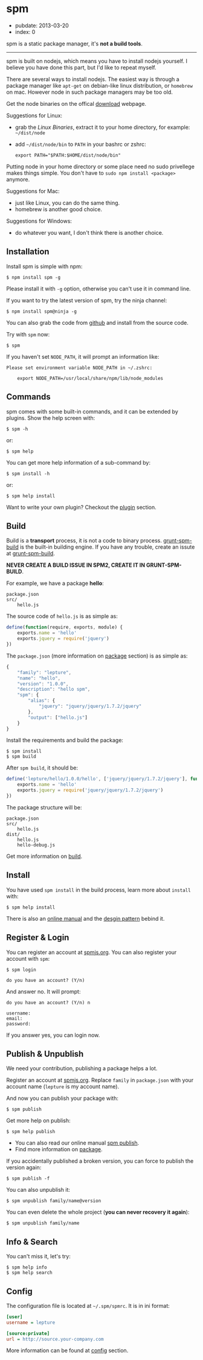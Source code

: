 # spm

- pubdate: 2013-03-20
- index: 0

spm is a static package manager, it's **not a build tools**.

------

spm is built on nodejs, which means you have to install nodejs yourself.
I believe you have done this part, but I'd like to repeat myself.

There are several ways to install nodejs. The easiest way is through a package manager like `apt-get` on debian-like linux distribution, or `homebrew` on mac. However node in such package managers may be too old.

Get the node binaries on the offical [download](http://nodejs.org/download/) webpage.

Suggestions for Linux:

- grab the *Linux Binaries*, extract it to your home directory, for example: `~/dist/node`

- add `~/dist/node/bin` to `PATH` in your bashrc or zshrc:

   ```
   export PATH="$PATH:$HOME/dist/node/bin"
   ```

Putting node in your home directory or some place need no sudo privellege makes things simple. You don't have to `sudo npm install <package>` anymore.

Suggestions for Mac:

- just like Linux, you can do the same thing.
- homebrew is another good choice.

Suggestions for Windows:

- do whatever you want, I don't think there is another choice.


## Installation

Install spm is simple with npm:

    $ npm install spm -g

Please install it with `-g` option, otherwise you can't use it in command line.

If you want to try the latest version of spm, try the ninja channel:

    $ npm install spm@ninja -g

You can also grab the code from [github](https://github.com/spmjs/spm2) and install from the source code.

Try with `spm` now:

    $ spm

If you haven't set `NODE_PATH`, it will prompt an information like:

```
Please set environment variable NODE_PATH in ~/.zshrc:

    export NODE_PATH=/usr/local/share/npm/lib/node_modules

```

## Commands

spm comes with some built-in commands, and it can be extended by plugins. Show the help screen with:

    $ spm -h

or:

    $ spm help

You can get more help information of a sub-command by:

    $ spm install -h

or:

    $ spm help install

Want to write your own plugin? Checkout the [plugin](./plugin.md) section.

## Build

Build is a **transport** process, it is not a code to binary process. [grunt-spm-build][] is the built-in building engine. If you have any trouble, create an issute at [grunt-spm-build][].

**NEVER CREATE A BUILD ISSUE IN SPM2, CREATE IT IN GRUNT-SPM-BUILD**.

[grunt-spm-build]: https://github.com/spmjs/grunt-spm-build

For example, we have a package **hello**:

```
package.json
src/
    hello.js
```

The source code of `hello.js` is as simple as:

```js
define(function(require, exports, module) {
    exports.name = 'hello'
    exports.jquery = require('jquery')
})
```

The `package.json` (more information on [package](./package.md) section) is as simple as:

```js
{
    "family": "lepture",
    "name": "hello",
    "version": "1.0.0",
    "description": "hello spm",
    "spm": {
        "alias": {
            "jquery": "jquery/jquery/1.7.2/jquery"
        },
        "output": ["hello.js"]
    }
}
```

Install the requirements and build the package:

    $ spm install
    $ spm build

After `spm build`, it should be:

```js
define('lepture/hello/1.0.0/hello', ['jquery/jquery/1.7.2/jquery'], function(require) {
    exports.name = 'hello'
    exports.jquery = require('jquery/jquery/1.7.2/jquery')
})
```

The package structure will be:

```
package.json
src/
    hello.js
dist/
    hello.js
    hello-debug.js
```

Get more information on [build](./build.md).


## Install

You have used `spm install` in the build process, learn more about `install` with:

```
$ spm help install
```

There is also an [online manual](../cli/install.md) and the [desgin pattern](./install.md) bebind it.


## Register & Login

You can register an account at [spmjs.org](https://spmjs.org). You can also register your account with `spm`:

    $ spm login

    do you have an account? (Y/n)

And answer no. It will prompt:

    do you have an account? (Y/n) n

    username:
    email:
    password:

If you answer yes, you can login now.


## Publish & Unpublish

We need your contribution, publishing a package helps a lot.

Register an account at [spmjs.org](https://spmjs.org). Replace `family` in `package.json` with your account name (`lepture` is my account name).

And now you can publish your package with:

    $ spm publish

Get more help on publish:

    $ spm help publish

- You can also read our online manual [spm publish](../cli/publish.md).
- Find more information on [package](./package.md).

If you accidentally published a broken version, you can force to publish the version again:

    $ spm publish -f

You can also unpublish it:

    $ spm unpublish family/name@version

You can even delete the whole project (**you can never recovery it again**):

    $ spm unpublish family/name


## Info & Search

You can't miss it, let's try:

```
$ spm help info
$ spm help search
```

## Config

The configuration file is located at `~/.spm/spmrc`. It is in ini format:

```ini
[user]
username = lepture

[source:private]
url = http://source.your-company.com
```

More information can be found at [config](./config.md) section.
